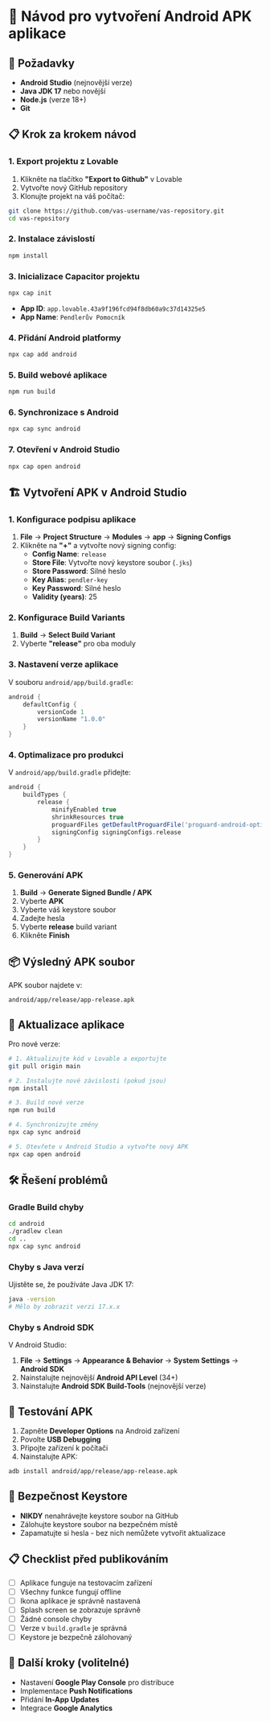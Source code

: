 
# 📱 Návod pro vytvoření Android APK aplikace

## 🔧 Požadavky
- **Android Studio** (nejnovější verze)
- **Java JDK 17** nebo novější
- **Node.js** (verze 18+)
- **Git**

## 📋 Krok za krokem návod

### 1. Export projektu z Lovable
1. Klikněte na tlačítko **"Export to Github"** v Lovable
2. Vytvořte nový GitHub repository
3. Klonujte projekt na váš počítač:
```bash
git clone https://github.com/vas-username/vas-repository.git
cd vas-repository
```

### 2. Instalace závislostí
```bash
npm install
```

### 3. Inicializace Capacitor projektu
```bash
npx cap init
```
- **App ID**: `app.lovable.43a9f196fcd94f8db60a9c37d14325e5`
- **App Name**: `Pendlerův Pomocník`

### 4. Přidání Android platformy
```bash
npx cap add android
```

### 5. Build webové aplikace
```bash
npm run build
```

### 6. Synchronizace s Android
```bash
npx cap sync android
```

### 7. Otevření v Android Studio
```bash
npx cap open android
```

## 🏗️ Vytvoření APK v Android Studio

### 1. Konfigurace podpisu aplikace
1. **File** → **Project Structure** → **Modules** → **app** → **Signing Configs**
2. Klikněte na **"+"** a vytvořte nový signing config:
   - **Config Name**: `release`
   - **Store File**: Vytvořte nový keystore soubor (`.jks`)
   - **Store Password**: Silné heslo
   - **Key Alias**: `pendler-key`
   - **Key Password**: Silné heslo
   - **Validity (years)**: 25

### 2. Konfigurace Build Variants
1. **Build** → **Select Build Variant**
2. Vyberte **"release"** pro oba moduly

### 3. Nastavení verze aplikace
V souboru `android/app/build.gradle`:
```gradle
android {
    defaultConfig {
        versionCode 1
        versionName "1.0.0"
    }
}
```

### 4. Optimalizace pro produkci
V `android/app/build.gradle` přidejte:
```gradle
android {
    buildTypes {
        release {
            minifyEnabled true
            shrinkResources true
            proguardFiles getDefaultProguardFile('proguard-android-optimize.txt'), 'proguard-rules.pro'
            signingConfig signingConfigs.release
        }
    }
}
```

### 5. Generování APK
1. **Build** → **Generate Signed Bundle / APK**
2. Vyberte **APK**
3. Vyberte váš keystore soubor
4. Zadejte hesla
5. Vyberte **release** build variant
6. Klikněte **Finish**

## 📦 Výsledný APK soubor
APK soubor najdete v:
```
android/app/release/app-release.apk
```

## 🔄 Aktualizace aplikace
Pro nové verze:
```bash
# 1. Aktualizujte kód v Lovable a exportujte
git pull origin main

# 2. Instalujte nové závislosti (pokud jsou)
npm install

# 3. Build nové verze
npm run build

# 4. Synchronizujte změny
npx cap sync android

# 5. Otevřete v Android Studio a vytvořte nový APK
npx cap open android
```

## 🛠️ Řešení problémů

### Gradle Build chyby
```bash
cd android
./gradlew clean
cd ..
npx cap sync android
```

### Chyby s Java verzí
Ujistěte se, že používáte Java JDK 17:
```bash
java -version
# Mělo by zobrazit verzi 17.x.x
```

### Chyby s Android SDK
V Android Studio:
1. **File** → **Settings** → **Appearance & Behavior** → **System Settings** → **Android SDK**
2. Nainstalujte nejnovější **Android API Level** (34+)
3. Nainstalujte **Android SDK Build-Tools** (nejnovější verze)

## 📱 Testování APK
1. Zapněte **Developer Options** na Android zařízení
2. Povolte **USB Debugging**
3. Připojte zařízení k počítači
4. Nainstalujte APK:
```bash
adb install android/app/release/app-release.apk
```

## 🔐 Bezpečnost Keystore
- **NIKDY** nenahrávejte keystore soubor na GitHub
- Zálohujte keystore soubor na bezpečném místě
- Zapamatujte si hesla - bez nich nemůžete vytvořit aktualizace

## 📋 Checklist před publikováním
- [ ] Aplikace funguje na testovacím zařízení
- [ ] Všechny funkce fungují offline
- [ ] Ikona aplikace je správně nastavená
- [ ] Splash screen se zobrazuje správně
- [ ] Žádné console chyby
- [ ] Verze v `build.gradle` je správná
- [ ] Keystore je bezpečně zálohovaný

## 🚀 Další kroky (volitelné)
- Nastavení **Google Play Console** pro distribuce
- Implementace **Push Notifications**
- Přidání **In-App Updates**
- Integrace **Google Analytics**
